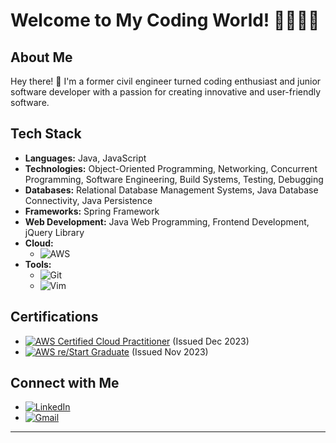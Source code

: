 # Welcome to My Coding World! 👋👨🏼‍💻

## About Me

Hey there! 👋 I'm a former civil engineer turned coding enthusiast and junior software developer with a passion for creating innovative and user-friendly software.

## Tech Stack

- **Languages:** Java, JavaScript
- **Technologies:** Object-Oriented Programming, Networking, Concurrent Programming, Software Engineering, Build Systems, Testing, Debugging
- **Databases:** Relational Database Management Systems, Java Database Connectivity, Java Persistence
- **Frameworks:** Spring Framework
- **Web Development:** Java Web Programming, Frontend Development, jQuery Library
- **Cloud:** 
  - ![AWS](https://img.shields.io/badge/AWS-232F3E?style=for-the-badge&logo=amazon-aws&logoColor=white)
- **Tools:**
  - ![Git](https://img.shields.io/badge/Git-F05032?style=for-the-badge&logo=git&logoColor=white)
  - ![Vim](https://img.shields.io/badge/Vim-019733?style=for-the-badge&logo=vim&logoColor=white)
    
## Certifications

- [![AWS Certified Cloud Practitioner](https://img.shields.io/badge/AWS%20Certified%20Cloud%20Practitioner-FF9900?style=for-the-badge&logo=amazon-aws&logoColor=white)](https://www.credly.com/badges/91d38758-3c2b-4a67-8e45-6b58cd1b8847/linked_in_profile) (Issued Dec 2023)
- [![AWS re/Start Graduate](https://img.shields.io/badge/AWS%20re%2FStart%20Graduate-FF9900?style=for-the-badge&logo=amazon-aws&logoColor=white)](https://www.credly.com/badges/ba181561-1360-4ac6-89ee-4d7443fcf273/linked_in_profile) (Issued Nov 2023)


## Connect with Me

- [![LinkedIn](https://img.shields.io/badge/LinkedIn-0077B5?style=for-the-badge&logo=linkedin&logoColor=white)](https://www.linkedin.com/in/tiagolcoutinho/)
- [![Gmail](https://img.shields.io/badge/Gmail-D14836?style=for-the-badge&logo=gmail&logoColor=white)](mailto:tiagolcout@gmail.com)

---





